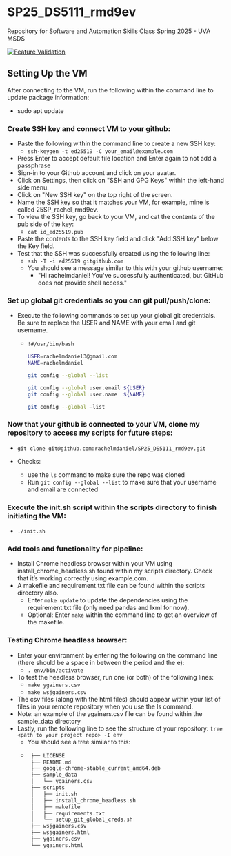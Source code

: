 # SP25_DS5111_rmd9ev
Repository for Software and Automation Skills Class Spring 2025 - UVA MSDS

[![Feature Validation](https://github.com/rachelmdaniel/SP25_DS5111_rmd9ev/actions/workflows/validations.yml/badge.svg?branch=LAB-03_csv_normalizer)](https://github.com/rachelmdaniel/SP25_DS5111_rmd9ev/actions/workflows/validations.yml)

## Setting Up the VM

After connecting to the VM, run the following within the command line to update package information:
* sudo apt update

### Create SSH key and connect VM to your github:
* Paste the following within the command line to create a new SSH key: 
    - `ssh-keygen -t ed25519 -C your_email@example.com`
* Press Enter to accept default file location and Enter again to not add a passphrase
* Sign-in to your Github account and click on your avatar.
* Click on Settings, then click on "SSH and GPG Keys" within the left-hand side menu.
* Click on "New SSH key" on the top right of the screen.
* Name the SSH key so that it matches your VM, for example, mine is called 25SP_rachel_rmd9ev.
* To view the SSH key, go back to your VM, and cat the contents of the pub side of the key:
    - `cat id_ed25519.pub`
* Paste the contents to the SSH key field and click "Add SSH key" below the Key field.
* Test that the SSH was successfully created using the following line:
    - `ssh -T -i ed25519 gitgithub.com`
    - You should see a message similar to this with your github username:
        - "Hi rachelmdaniel! You've successfully authenticated, but GitHub does not provide shell access." 

### Set up global git credentials so you can git pull/push/clone:
* Execute the following commands to set up your global git credentials. Be sure to replace the USER and NAME with your email and git username.
	- ```bash
	  !#/usr/bin/bash

	  USER=rachelmdaniel3@gmail.com
	  NAME=rachelmdaniel

	  git config --global --list

	  git config --global user.email ${USER} 
	  git config --global user.name  ${NAME} 

	  git config --global –list
	  ``` 

### Now that your github is connected to your VM, clone my repository to access my scripts for future steps:
* `git clone git@github.com:rachelmdaniel/SP25_DS5111_rmd9ev.git`

* Checks:
    - use the `ls` command to make sure the repo was cloned
    - Run `git config --global --list` to make sure that your username and email are connected

### Execute the init.sh script within the scripts directory to finish initiating the VM:
* `./init.sh`

### Add tools and functionality for pipeline:
* Install Chrome headless browser within your VM using install_chrome_headless.sh found within my scripts directory. Check that it’s working correctly using example.com.
* A makefile and requirement.txt file can be found within the scripts directory also.
	- Enter `make update` to update the dependencies using the requirement.txt file (only need pandas and lxml for now).
	- Optional: Enter `make` within the command line to get an overview of the makefile.

### Testing Chrome headless browser:
* Enter your environment by entering the following on the command line (there should be a space in between the period and the e):
	- `. env/bin/activate`
* To test the headless browser, run one (or both) of the following lines:
	- `make ygainers.csv` 
	- `make wsjgainers.csv` 
* The csv files (along with the html files) should appear within your list of files in your remote repository when you use the ls command.
* Note: an example of the ygainers.csv file can be found within the sample_data directory 
* Lastly, run the following line to see the structure of your repository: `tree <path to your project repo> -I env`
	- You should see a tree similar to this:
	- ```bash
	   ├── LICENSE
	   ├── README.md
	   ├── google-chrome-stable_current_amd64.deb
	   ├── sample_data
	   │   └── ygainers.csv
	   ├── scripts
	   │   ├── init.sh
	   │   ├── install_chrome_headless.sh
	   │   ├── makefile
	   │   ├── requirements.txt
	   │   └── setup_git_global_creds.sh
	   ├── wsjgainers.csv
	   ├── wsjgainers.html
	   ├── ygainers.csv
	   └── ygainers.html
	  ```	

 
